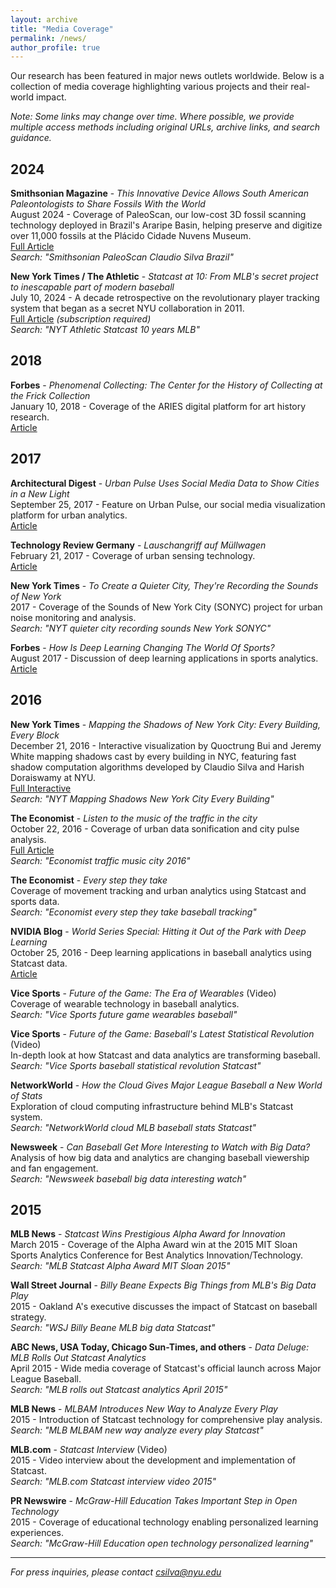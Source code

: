 ```yaml
---
layout: archive
title: "Media Coverage"
permalink: /news/
author_profile: true
---
```


Our research has been featured in major news outlets worldwide. Below is a collection of media coverage highlighting various projects and their real-world impact.

*Note: Some links may change over time. Where possible, we provide multiple access methods including original URLs, archive links, and search guidance.*

## 2024

**Smithsonian Magazine** - *This Innovative Device Allows South American Paleontologists to Share Fossils With the World*  
August 2024 - Coverage of PaleoScan, our low-cost 3D fossil scanning technology deployed in Brazil's Araripe Basin, helping preserve and digitize over 11,000 fossils at the Plácido Cidade Nuvens Museum.  
[Full Article](https://www.smithsonianmag.com/science-nature/this-innovative-fossil-scanner-could-help-paleontologists-in-south-america-180984826/)  
*Search: "Smithsonian PaleoScan Claudio Silva Brazil"*

**New York Times / The Athletic** - *Statcast at 10: From MLB's secret project to inescapable part of modern baseball*  
July 10, 2024 - A decade retrospective on the revolutionary player tracking system that began as a secret NYU collaboration in 2011.  
[Full Article](https://www.nytimes.com/athletic/5627303/2024/07/10/mlb-statcast-10-year-anniversary/) *(subscription required)*  
*Search: "NYT Athletic Statcast 10 years MLB"*

## 2018

**Forbes** - *Phenomenal Collecting: The Center for the History of Collecting at the Frick Collection*  
January 10, 2018 - Coverage of the ARIES digital platform for art history research.  
[Article](https://www.forbes.com/sites/claytonpress/2018/01/10/phenomenal-collecting-the-center-for-the-history-of-collecting-at-the-frick-collection/)

## 2017

**Architectural Digest** - *Urban Pulse Uses Social Media Data to Show Cities in a New Light*  
September 25, 2017 - Feature on Urban Pulse, our social media visualization platform for urban analytics.  
[Article](https://www.architecturaldigest.com/story/urban-pulse-uses-social-media-data-to-show-cities-in-a-new-light)

**Technology Review Germany** - *Lauschangriff auf Müllwagen*  
February 21, 2017 - Coverage of urban sensing technology.  
[Article](https://www.heise.de/tr/artikel/Lauschangriff-auf-Muellwagen-3606486.html)

**New York Times** - *To Create a Quieter City, They're Recording the Sounds of New York*  
2017 - Coverage of the Sounds of New York City (SONYC) project for urban noise monitoring and analysis.  
*Search: "NYT quieter city recording sounds New York SONYC"*

**Forbes** - *How Is Deep Learning Changing The World Of Sports?*  
August 2017 - Discussion of deep learning applications in sports analytics.  
[Article](https://www.forbes.com/sites/quora/2017/08/16/how-is-deep-learning-changing-the-world-of-sports/)

## 2016

**New York Times** - *Mapping the Shadows of New York City: Every Building, Every Block*  
December 21, 2016 - Interactive visualization by Quoctrung Bui and Jeremy White mapping shadows cast by every building in NYC, featuring fast shadow computation algorithms developed by Claudio Silva and Harish Doraiswamy at NYU.  
[Full Interactive](https://www.nytimes.com/interactive/2016/12/21/upshot/Mapping-the-Shadows-of-New-York-City.html)  
*Search: "NYT Mapping Shadows New York City Every Building"*

**The Economist** - *Listen to the music of the traffic in the city*  
October 22, 2016 - Coverage of urban data sonification and city pulse analysis.  
[Full Article](https://www.economist.com/science-and-technology/2016/10/22/listen-to-the-music-of-the-traffic-in-the-city)  
*Search: "Economist traffic music city 2016"*

**The Economist** - *Every step they take*  
Coverage of movement tracking and urban analytics using Statcast and sports data.  
*Search: "Economist every step they take baseball tracking"*

**NVIDIA Blog** - *World Series Special: Hitting it Out of the Park with Deep Learning*  
October 25, 2016 - Deep learning applications in baseball analytics using Statcast data.  
[Article](https://blogs.nvidia.com/blog/2016/10/25/deep-learning-baseball-analytics-top-statcast/)

**Vice Sports** - *Future of the Game: The Era of Wearables* (Video)  
Coverage of wearable technology in baseball analytics.  
*Search: "Vice Sports future game wearables baseball"*

**Vice Sports** - *Future of the Game: Baseball's Latest Statistical Revolution* (Video)  
In-depth look at how Statcast and data analytics are transforming baseball.  
*Search: "Vice Sports baseball statistical revolution Statcast"*

**NetworkWorld** - *How the Cloud Gives Major League Baseball a New World of Stats*  
Exploration of cloud computing infrastructure behind MLB's Statcast system.  
*Search: "NetworkWorld cloud MLB baseball stats Statcast"*

**Newsweek** - *Can Baseball Get More Interesting to Watch with Big Data?*  
Analysis of how big data and analytics are changing baseball viewership and fan engagement.  
*Search: "Newsweek baseball big data interesting watch"*

## 2015

**MLB News** - *Statcast Wins Prestigious Alpha Award for Innovation*  
March 2015 - Coverage of the Alpha Award win at the 2015 MIT Sloan Sports Analytics Conference for Best Analytics Innovation/Technology.  
*Search: "MLB Statcast Alpha Award MIT Sloan 2015"*

**Wall Street Journal** - *Billy Beane Expects Big Things from MLB's Big Data Play*  
2015 - Oakland A's executive discusses the impact of Statcast on baseball strategy.  
*Search: "WSJ Billy Beane MLB big data Statcast"*

**ABC News, USA Today, Chicago Sun-Times, and others** - *Data Deluge: MLB Rolls Out Statcast Analytics*  
April 2015 - Wide media coverage of Statcast's official launch across Major League Baseball.  
*Search: "MLB rolls out Statcast analytics April 2015"*

**MLB News** - *MLBAM Introduces New Way to Analyze Every Play*  
2015 - Introduction of Statcast technology for comprehensive play analysis.  
*Search: "MLB MLBAM new way analyze every play Statcast"*

**MLB.com** - *Statcast Interview* (Video)  
2015 - Video interview about the development and implementation of Statcast.  
*Search: "MLB.com Statcast interview video 2015"*

**PR Newswire** - *McGraw-Hill Education Takes Important Step in Open Technology*  
2015 - Coverage of educational technology enabling personalized learning experiences.  
*Search: "McGraw-Hill Education open technology personalized learning"*


---

*For press inquiries, please contact csilva@nyu.edu*